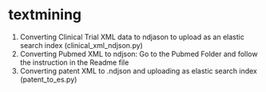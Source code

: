 # textmining

1. Converting Clinical Trial XML data to ndjason to upload as an elastic search index (clinical_xml_ndjson.py)
2. Converting Pubmed XML to ndjson: Go to the Pubmed Folder and follow the instruction in the Readme file
3. Converting patent XML to .ndjson and uploading as elastic search index (patent_to_es.py)
